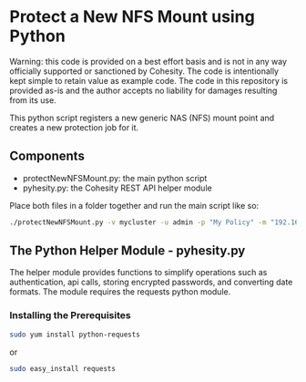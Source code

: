 # Protect a New NFS Mount using Python

Warning: this code is provided on a best effort basis and is not in any way officially supported or sanctioned by Cohesity. The code is intentionally kept simple to retain value as example code. The code in this repository is provided as-is and the author accepts no liability for damages resulting from its use.

This python script registers a new generic NAS (NFS) mount point and creates a new protection job for it.

## Components

* protectNewNFSMount.py: the main python script
* pyhesity.py: the Cohesity REST API helper module

Place both files in a folder together and run the main script like so:

```bash
./protectNewNFSMount.py -v mycluster -u admin -p "My Policy" -m "192.168.1.14:/var/nfs2"
```

## The Python Helper Module - pyhesity.py

The helper module provides functions to simplify operations such as authentication, api calls, storing encrypted passwords, and converting date formats. The module requires the requests python module.

### Installing the Prerequisites

```bash
sudo yum install python-requests
```

or

```bash
sudo easy_install requests
```
